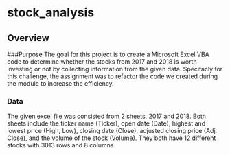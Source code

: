 # stock_analysis


## Overview
###Purpose
The goal for this project is to create a Microsoft Excel VBA code to determine whether the stocks from 2017 and 2018 is worth investing or not by collecting information from the given data. Specifacly for this challenge, the assignment was to refactor the code we created during the module to increase the efficiency.

### Data
The given excel file was consisted from 2 sheets, 2017 and 2018. Both sheets include the ticker name (Ticker), open date (Date), highest and lowest price (High, Low), closing date (Close), adjusted closing price (Adj. Close), and the volume of the stock (Volume). They both have 12 different stocks with 3013 rows and 8 columns.

